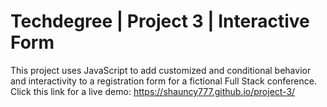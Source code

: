 # Techdegree | Project 3 | Interactive Form



This project uses JavaScript to add customized and conditional behavior and interactivity to a registration form for a fictional Full Stack conference.
Click this link for a live demo:  https://shauncy777.github.io/project-3/
